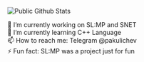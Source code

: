 ![Public Github Stats](https://github-readme-stats.vercel.app/api?username=Pakulichev&show_icons=true&hide_border=true)

🔭 I’m currently working on SL:MP and SNET<br>
🌱 I’m currently learning C++ Language<br>
📫 How to reach me: Telegram @pakulichev<br>
⚡ Fun fact: SL:MP was a project just for fun
